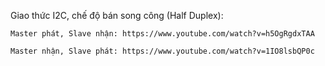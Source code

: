 Giao thức I2C, chế độ bán song công (Half Duplex):
                    
    Master phát, Slave nhận: https://www.youtube.com/watch?v=h5OgRgdxTAA

    Master nhận, Slave phát: https://www.youtube.com/watch?v=1IO8lsbQP0c